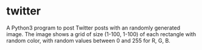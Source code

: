 # twitter
A Python3 program to post Twitter posts with an randomly generated image. The image shows a grid of size (1-100, 1-100) of each rectangle with random color, with random values between 0 and 255 for R, G, B.
